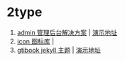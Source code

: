 # 2type

1. [admin 管理后台解决方案](https://github.com/2type/admin) | [演示地址](http://admin.2type.cn)
2. [icon 图标库](https://icon.2type.cn) | 
3. [gtibook jekyll 主题](https://github.com/2type/gitbook) | [演示地址](https://2type.cn/gitbook/)
